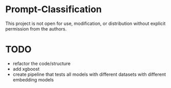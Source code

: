 # Prompt-Classification

This project is not open for use, modification, or distribution without explicit permission from the authors.

# TODO

- refactor the code/structure
- add xgboost
- create pipeline that tests all models with different datasets with different embedding models
